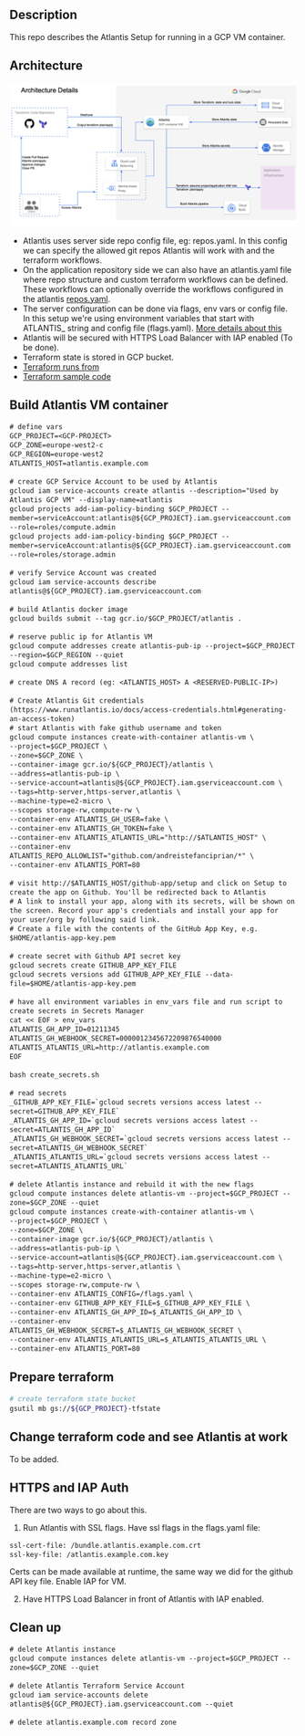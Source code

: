 ## Description

This repo describes the Atlantis Setup for running in a GCP VM container.

## Architecture

![Atlantis Architecture image](atlantis_architecture.png?raw=true "Atlantis GCP Architecture")

* Atlantis uses server side repo config file, eg: repos.yaml. In this config we can specify the allowed git repos Atlantis will work with and the terraform workflows.
* On the application repository side we can also have an atlantis.yaml file where repo structure and custom terraform workflows can be defined. These workflows can optionally override the workflows configured in the atlantis [repos.yaml](https://github.com/andreistefanciprian/tf-sample-code/blob/master/atlantis.yaml).
* The server configuration can be done via flags, env vars or config file. In this setup we're using environment variables that start with ATLANTIS_ string and config file (flags.yaml). [More details about this](https://www.runatlantis.io/docs/server-configuration.html#environment-variables)
* Atlantis will be secured with HTTPS Load Balancer with IAP enabled (To be done).
* Terraform state is stored in GCP bucket.
* [Terraform runs from](https://github.com/andreistefanciprian/demo-tf-env)
* [Terraform sample code](https://github.com/andreistefanciprian/demo-tf-code)


## Build Atlantis VM container

```
# define vars
GCP_PROJECT=<GCP-PROJECT>
GCP_ZONE=europe-west2-c
GCP_REGION=europe-west2
ATLANTIS_HOST=atlantis.example.com

# create GCP Service Account to be used by Atlantis
gcloud iam service-accounts create atlantis --description="Used by Atlantis GCP VM" --display-name=atlantis
gcloud projects add-iam-policy-binding $GCP_PROJECT --member=serviceAccount:atlantis@${GCP_PROJECT}.iam.gserviceaccount.com --role=roles/compute.admin
gcloud projects add-iam-policy-binding $GCP_PROJECT --member=serviceAccount:atlantis@${GCP_PROJECT}.iam.gserviceaccount.com --role=roles/storage.admin

# verify Service Account was created
gcloud iam service-accounts describe atlantis@${GCP_PROJECT}.iam.gserviceaccount.com

# build Atlantis docker image
gcloud builds submit --tag gcr.io/$GCP_PROJECT/atlantis .

# reserve public ip for Atlantis VM
gcloud compute addresses create atlantis-pub-ip --project=$GCP_PROJECT --region=$GCP_REGION --quiet
gcloud compute addresses list

# create DNS A record (eg: <ATLANTIS_HOST> A <RESERVED-PUBLIC-IP>)

# Create Atlantis Git credentials (https://www.runatlantis.io/docs/access-credentials.html#generating-an-access-token)
# start Atlantis with fake github username and token
gcloud compute instances create-with-container atlantis-vm \
--project=$GCP_PROJECT \
--zone=$GCP_ZONE \
--container-image gcr.io/${GCP_PROJECT}/atlantis \
--address=atlantis-pub-ip \
--service-account=atlantis@${GCP_PROJECT}.iam.gserviceaccount.com \
--tags=http-server,https-server,atlantis \
--machine-type=e2-micro \
--scopes storage-rw,compute-rw \
--container-env ATLANTIS_GH_USER=fake \
--container-env ATLANTIS_GH_TOKEN=fake \
--container-env ATLANTIS_ATLANTIS_URL="http://$ATLANTIS_HOST" \
--container-env ATLANTIS_REPO_ALLOWLIST="github.com/andreistefanciprian/*" \
--container-env ATLANTIS_PORT=80

# visit http://$ATLANTIS_HOST/github-app/setup and click on Setup to create the app on Github. You'll be redirected back to Atlantis
# A link to install your app, along with its secrets, will be shown on the screen. Record your app's credentials and install your app for your user/org by following said link.
# Create a file with the contents of the GitHub App Key, e.g. $HOME/atlantis-app-key.pem

# create secret with Github API secret key
gcloud secrets create GITHUB_APP_KEY_FILE
gcloud secrets versions add GITHUB_APP_KEY_FILE --data-file=$HOME/atlantis-app-key.pem

# have all environment variables in env_vars file and run script to create secrets in Secrets Manager
cat << EOF > env_vars
ATLANTIS_GH_APP_ID=01211345
ATLANTIS_GH_WEBHOOK_SECRET=0000012345672209876540000
ATLANTIS_ATLANTIS_URL=http://atlantis.example.com
EOF

bash create_secrets.sh

# read secrets
_GITHUB_APP_KEY_FILE=`gcloud secrets versions access latest --secret=GITHUB_APP_KEY_FILE`
_ATLANTIS_GH_APP_ID=`gcloud secrets versions access latest --secret=ATLANTIS_GH_APP_ID`
_ATLANTIS_GH_WEBHOOK_SECRET=`gcloud secrets versions access latest --secret=ATLANTIS_GH_WEBHOOK_SECRET`
_ATLANTIS_ATLANTIS_URL=`gcloud secrets versions access latest --secret=ATLANTIS_ATLANTIS_URL`

# delete Atlantis instance and rebuild it with the new flags
gcloud compute instances delete atlantis-vm --project=$GCP_PROJECT --zone=$GCP_ZONE --quiet
gcloud compute instances create-with-container atlantis-vm \
--project=$GCP_PROJECT \
--zone=$GCP_ZONE \
--container-image gcr.io/${GCP_PROJECT}/atlantis \
--address=atlantis-pub-ip \
--service-account=atlantis@${GCP_PROJECT}.iam.gserviceaccount.com \
--tags=http-server,https-server,atlantis \
--machine-type=e2-micro \
--scopes storage-rw,compute-rw \
--container-env ATLANTIS_CONFIG=/flags.yaml \
--container-env GITHUB_APP_KEY_FILE=$_GITHUB_APP_KEY_FILE \
--container-env ATLANTIS_GH_APP_ID=$_ATLANTIS_GH_APP_ID \
--container-env ATLANTIS_GH_WEBHOOK_SECRET=$_ATLANTIS_GH_WEBHOOK_SECRET \
--container-env ATLANTIS_ATLANTIS_URL=$_ATLANTIS_ATLANTIS_URL \
--container-env ATLANTIS_PORT=80
```

## Prepare terraform

```bash
# create terraform state bucket
gsutil mb gs://${GCP_PROJECT}-tfstate
```

## Change terraform code and see Atlantis at work

To be added.

## HTTPS and IAP Auth

There are two ways to go about this.

1. Run Atlantis with SSL flags. Have ssl flags in the flags.yaml file:
```
ssl-cert-file: /bundle.atlantis.example.com.crt
ssl-key-file: /atlantis.example.com.key
```
Certs can be made available at runtime, the same way we did for the github API key file.
Enable IAP for VM.

2. Have HTTPS Load Balancer in front of Atlantis with IAP enabled.

## Clean up

```
# delete Atlantis instance
gcloud compute instances delete atlantis-vm --project=$GCP_PROJECT --zone=$GCP_ZONE --quiet

# delete Atlantis Terraform Service Account 
gcloud iam service-accounts delete atlantis@${GCP_PROJECT}.iam.gserviceaccount.com --quiet

# delete atlantis.example.com record zone
```
